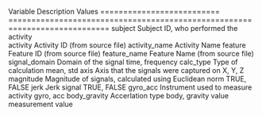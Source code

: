 
Variable			              Description						                                Values
==========================	=====================================================	======================
subject				              Subject ID, who performed the activity	
activity			              Activity ID (from source file)
activity_name			          Activity Name
feature				              Feature ID (from source file)
feature_name			          Feature Name (from source file)
signal_domain			          Domain of the signal			    		                    time, frequency	
calc_type			              Type of calculation					                          mean, std
axis				                Axis that the signals were captured on			          X, Y, Z
magnitude			              Magnitude of signals, calculated using Euclidean norm TRUE, FALSE
jerk				                Jerk signal						                                TRUE, FALSE
gyro_acc			              Instrument used to measure activity			              gyro, acc	
body_gravity			          Accerlation type					                            body, gravity
value				                measurement value
